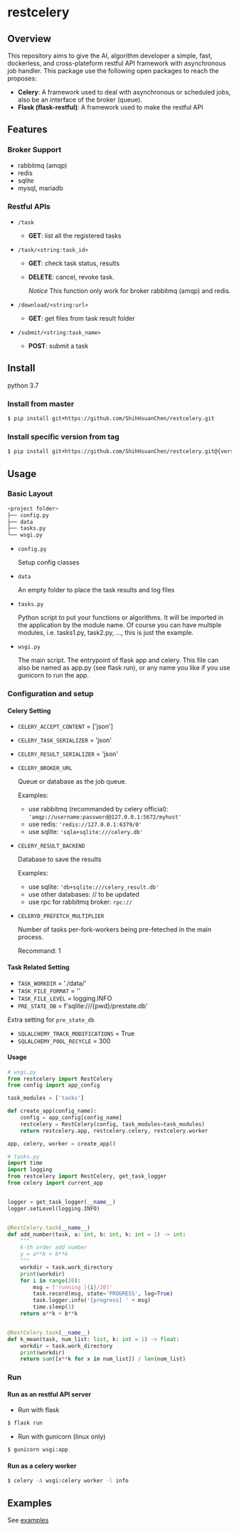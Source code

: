 # restcelery

## Overview

This repository aims to give the AI, algorithm developer a simple, fast, dockerless, and cross-plateform restful API framework with asynchronous job handler.
This package use the following open packages to reach the proposes:

- **Celery**: A framework used to deal with asynchronous or scheduled jobs, also be an interface of the broker (queue).
- **Flask (flask-restful)**: A framework used to make the restful API


## Features

### Broker Support

- rabbitmq (amqp)
- redis
- sqlite
- mysql, mariadb

### Restful APIs

- ``/task``
    - **GET**: list all the registered tasks

- ``/task/<string:task_id>``
    - **GET**: check task status, results
    - **DELETE**: cancel, revoke task.

        *Notice* This function only work for broker rabbitmq (amqp) and redis.

- ``/download/<string:url>``
    - **GET**: get files from task result folder

- ``/submit/<string:task_name>``
    - **POST**: submit a task


## Install

python 3.7

### Install from master

```sh
$ pip install git+https://github.com/ShihHsuanChen/restcelery.git
```

### Install specific version from tag

```sh
$ pip install git+https://github.com/ShihHsuanChen/restcelery.git@{version tag}
```

## Usage

### Basic Layout

``` sh
<project folder>
├── config.py
├── data
├── tasks.py
└── wsgi.py
```

- ``config.py``

    Setup config classes

- ``data``

    An empty folder to place the task results and log files

- ``tasks.py``

    Python script to put your functions or algorithms. It will be imported in the application by the module name. Of course you can have multiple modules, i.e. tasks1.py, task2.py, ..., this is just the example.

- ``wsgi.py``

    The main script. The entrypoint of flask app and celery. This file can also be named as app.py (see flask run), or any name you like if you use gunicorn to run the app.

### Configuration and setup

#### Celery Setting

- ``CELERY_ACCEPT_CONTENT`` = ['json']

- ``CELERY_TASK_SERIALIZER`` = 'json'

- ``CELERY_RESULT_SERIALIZER`` = 'json'

- ``CELERY_BROKER_URL``

    Queue or database as the job queue.

    Examples:
    - use rabbitmq (recommanded by celery official): ``'amqp://username:password@127.0.0.1:5672/myhost'``
    - use redis: ``'redis://127.0.0.1:6379/0'``
    - use sqlite:  ``'sqla+sqlite:///celery.db'``

- ``CELERY_RESULT_BACKEND``

    Database to save the results

    Examples:
    - use sqlite: ``'db+sqlite:///celery_result.db'``
    - use other databases: // to be updated
    - use rpc for rabbitmq broker: ``rpc://``

- ``CELERYD_PREFETCH_MULTIPLIER``

    Number of tasks per-fork-workers being pre-feteched in the main process.

    Recommand: 1
    
#### Task Related Setting

- ``TASK_WORKDIR`` = './data/'
- ``TASK_FILE_FORMAT`` = ''
- ``TASK_FILE_LEVEL`` = logging.INFO
- ``PRE_STATE_DB`` = f'sqlite:///{pwd}/prestate.db'

Extra setting for ``pre_state_db``

- ``SQLALCHEMY_TRACK_MODIFICATIONS`` = True
- ``SQLALCHEMY_POOL_RECYCLE`` = 300

#### Usage

``` python
# wsgi.py
from restcelery import RestCelery
from config import app_config

task_modules = ['tasks']

def create_app(config_name):
    config = app_config[config_name]
    restcelery = RestCelery(config, task_modules=task_modules)
    return restcelery.app, restcelery.celery, restcelery.worker

app, celery, worker = create_app()
```

``` python
# tasks.py
import time
import logging
from restcelery import RestCelery, get_task_logger
from celery import current_app


logger = get_task_logger(__name__)
logger.setLevel(logging.INFO)


@RestCelery.task(__name__)
def add_number(task, a: int, b: int, k: int = 1) -> int:
    """
    k-th order add number
    y = a**k + b**k
    """
    workdir = task.work_directory
    print(workdir)
    for i in range(20):
        msg = f'running [{i}/20]'
        task.record(msg, state='PROGRESS', log=True)
        task.logger.info('[progress] ' + msg)
        time.sleep(1)
    return a**k + b**k


@RestCelery.task(__name__)
def k_mean(task, num_list: list, k: int = 1) -> float:
    workdir = task.work_directory
    print(workdir)
    return sum([x**k for x in num_list]) / len(num_list)
```

### Run


#### Run as an restful API server

- Run with flask

``` sh
$ flask run
```

- Run with gunicorn (linux only)

``` sh 
$ gunicorn wsgi:app
```

#### Run as a celery worker

``` sh
$ celery -A wsgi:celery worker -l info
```

## Examples

See [examples](https://github.com/ShihHsuanChen/restcelery/tree/master/examples)

